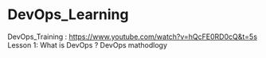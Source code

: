 # DevOps_Learning

DevOps_Training : https://www.youtube.com/watch?v=hQcFE0RD0cQ&t=5s
Lesson 1: What is DevOps ?
DevOps mathodlogy 
